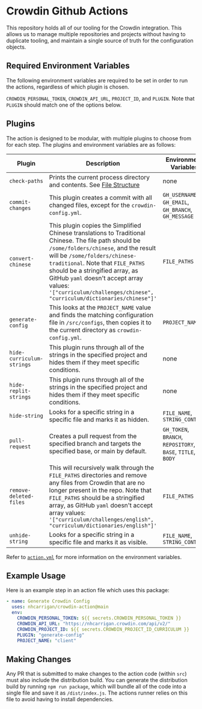 # Crowdin Github Actions

This repository holds all of our tooling for the Crowdin integration. This allows us to manage multiple repositories and projects without having to duplicate tooling, and maintain a single source of truth for the configuration objects.

## Required Environment Variables

The following environment variables are required to be set in order to run the actions, regardless of which plugin is chosen.

`CROWDIN_PERSONAL_TOKEN`, `CROWDIN_API_URL`, `PROJECT_ID`, and `PLUGIN`. Note that `PLUGIN` should match one of the options below.

## Plugins

The action is designed to be modular, with multiple plugins to choose from for each step. The plugins and environment variables are as follows:

| Plugin                    | Description                                                                                                                                                                                                                                                                                                                                                              | Environment Variables                                       |
| ------------------------- | ------------------------------------------------------------------------------------------------------------------------------------------------------------------------------------------------------------------------------------------------------------------------------------------------------------------------------------------------------------------------ | ----------------------------------------------------------- |
| `check-paths`             | Prints the current process directory and contents. See [File Structure](#file-structure)                                                                                                                                                                                                                                                                                 | none                                                        |
| `commit-changes`          | This plugin creates a commit with all changed files, except for the `crowdin-config.yml`.                                                                                                                                                                                                                                                                                | `GH_USERNAME`, `GH_EMAIL`, `GH_BRANCH`, `GH_MESSAGE`        |
| `convert-chinese`         | This plugin copies the Simplified Chinese translations to Traditional Chinese. The file path should be `/some/folders/chinese`, and the result will be `/some/folders/chinese-traditional`. Note that `FILE_PATHS` should be a stringified array, as GitHub `yaml` doesn't accept array values: `'["curriculum/challenges/chinese", "curriculum/dictionaries/chinese"]'` | `FILE_PATHS`                                                |
| `generate-config`         | This looks at the `PROJECT_NAME` value and finds the matching configuration file in `/src/configs`, then copies it to the current directory as `crowdin-config.yml`.                                                                                                                                                                                                     | `PROJECT_NAME`                                              |
| `hide-curriculum-strings` | This plugin runs through all of the strings in the specified project and hides them if they meet specific conditions.                                                                                                                                                                                                                                                    | none                                                        |
| `hide-replit-strings`     | This plugin runs through all of the strings in the specified project and hides them if they meet specific conditions.                                                                                                                                                                                                                                                    | none                                                        |
| `hide-string`             | Looks for a specific string in a specific file and marks it as hidden.                                                                                                                                                                                                                                                                                                   | `FILE_NAME`, `STRING_CONTENT`                               |
| `pull-request`            | Creates a pull request from the specified branch and targets the specified base, or main by default.                                                                                                                                                                                                                                                                     | `GH_TOKEN`, `BRANCH`, `REPOSITORY`, `BASE`, `TITLE`, `BODY` |
| `remove-deleted-files`    | This will recursively walk through the `FILE_PATHS` directories and remove any files from Crowdin that are no longer present in the repo. Note that `FILE_PATHS` should be a stringified array, as GitHub `yaml` doesn't accept array values: `'["curriculum/challenges/english", "curriculum/dictionaries/english"]'`                                                   | `FILE_PATHS`                                                |
| `unhide-string`           | Looks for a specific string in a specific file and marks it as visible.                                                                                                                                                                                                                                                                                                  | `FILE_NAME`, `STRING_CONTENT`                               |

Refer to [`action.yml`](./action.yml) for more information on the environment variables.

## Example Usage

Here is an example step in an action file which uses this package:

```yml
- name: Generate Crowdin Config
  uses: nhcarrigan/crowdin-action@main
  env:
    CROWDIN_PERSONAL_TOKEN: ${{ secrets.CROWDIN_PERSONAL_TOKEN }}
    CROWDIN_API_URL: "https://nhcarrigan.crowdin.com/api/v2/"
    CROWDIN_PROJECT_ID: ${{ secrets.CROWDIN_PROJECT_ID_CURRICULUM }}
    PLUGIN: "generate-config"
    PROJECT_NAME: "client"
```

## Making Changes

Any PR that is submitted to make changes to the action code (within `src`) must also include the distribution build. You can generate the distribution build by running `npm run package`, which will bundle all of the code into a single file and save it as `/dist/index.js`. The actions runner relies on this file to avoid having to install dependencies.

